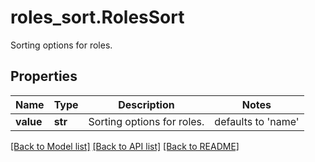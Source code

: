 # roles_sort.RolesSort

Sorting options for roles.
## Properties
Name | Type | Description | Notes
------------ | ------------- | ------------- | -------------
**value** | **str** | Sorting options for roles. | defaults to 'name'

[[Back to Model list]](../README.md#documentation-for-models) [[Back to API list]](../README.md#documentation-for-api-endpoints) [[Back to README]](../README.md)


